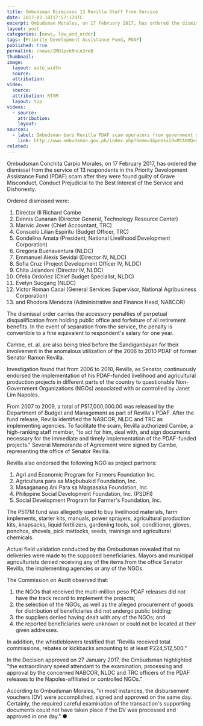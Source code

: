 ```yaml
---
title: Ombudsman Dismisses 13 Revilla Staff From Service
date: 2017-02-18T17:57:17UTC
excerpt: Ombudsman Morales, on 17 February 2017, has ordered the dismissal from the service of 13 respondents in the Priority Development Assistance Fund scam.
layout: post
categories: [news, law_and_order]
tags: [Priority Development Assistance Fund, PDAF]
published: true
permalink: /news/2Md1pvkNnLn3reB
thumbnail:
image:
  layout: auto_width
  source: 
  attribution: 
video:
  source: 
  attribution: RTVM
  layout: top
videos:
  - source: 
    attribution: 
    layout: 
sources:
  - label: Ombudsman bars Revilla PDAF scam operators from government service (Ombudsman)
    link: http://www.ombudsman.gov.ph/index.php?home=1&pressId=MTA0OQ==
related:
---
```


Ombudsman Conchita Carpio Morales, on 17 February 2017, has ordered the dismissal from the service of 13 respondents in the Priority Development Assistance Fund (PDAF) scam after they were found guilty of Grave Misconduct, Conduct Prejudicial to the Best Interest of the Service and Dishonesty.

Ordered dismissed were:

1. Director III Richard Cambe
2. Dennis Cunanan (Director General, Technology Resource Center)
3. Marivic Jover (Chief Accountant, TRC)
4. Consuelo Lilian Espiritu (Budget Officer, TRC)
5. Gondelina Amata (President, National Livelihood Development Corporation)
6. Gregoria Buenaventura (NLDC)
7. Emmanuel Alexis Sevidal (Director IV, NLDC)
8. Sofia Cruz (Project Development Officer IV, NLDC)
9. Chita Jalandoni (Director IV, NLDC)
10. Ofelia Ordoñez (Chief Budget Specialist, NLDC)
11. Evelyn Sucgang (NLDC)
12. Victor Roman Cacal (General Services Supervisor, National Agribusiness Corporation)
13. and Rhodora Mendoza (Administrative and Finance Head, NABCOR)

The dismissal order carries the accessory penalties of perpetual disqualification from holding public office and forfeiture of all retirement benefits. In the event of separation from the service, the penalty is convertible to a fine equivalent to respondent's salary for one year.

Cambe, et. al. are also being tried before the Sandiganbayan for their involvement in the anomalous utilization of the 2006 to 2010 PDAF of former Senator Ramon Revilla.

Investigation found that from 2006 to 2010, Revilla, as Senator, continuously endorsed the implementation of his PDAF-funded livelihood and agricultural production projects in different parts of the country to questionable Non-Government Organizations (NGOs) associated with or controlled by Janet Lim Napoles.

From 2007 to 2009, a total of P517,000,000.00 was released by the Department of Budget and Management as part of Revilla's PDAF. After the fund release, Revilla identified the NABCOR, NLDC and TRC as implementing agencies. To facilitate the scam, Revilla authorized Cambe, a high-ranking staff member, "to act for him, deal with, and sign documents necessary for the immediate and timely implementation of the PDAF-funded projects." Several Memoranda of Agreement were signed by Cambe, representing the office of Senator Revilla.

Revilla also endorsed the following NGO as project partners:

1. Agri and Economic Program for Farmers Foundation Inc.
2. Agricultura para sa Magbubukid Foundation, Inc.
3. Masaganang Ani Para sa Magsasaka Foundation, Inc.
4. Philippine Social Development Foundation, Inc. (PSDFI)
5. Social Development Program for Farmer's Foundation, Inc.

The P517M fund was allegedly used to buy livelihood materials, farm implements, starter kits, manuals, power sprayers, agricultural production kits, knapsacks, liquid fertilizers, gardening tools, soil, conditioner, gloves, ponchos, shovels, pick mattocks, seeds, trainings and agricultural chemicals.

Actual field validation conducted by the Ombudsman revealed that no deliveries were made to the supposed beneficiaries. Mayors and municipal agriculturists denied receiving any of the items from the office Senator Revilla, the implementing agencies or any of the NGOs.

The Commission on Audit observed that:

1. the NGOs that received the multi-million peso PDAF releases did not have the track record to implement the projects;
2. the selection of the NGOs, as well as the alleged procurement of goods for distribution of beneficiaries did not undergo public bidding;
3. the suppliers denied having dealt with any of the NGOs; and
4. the reported beneficiaries were unknown or could not be located at their given addresses.

In addition, the whistleblowers testified that "Revilla received total commissions, rebates or kickbacks amounting to at least P224,512,500."

In the Decision approved on 27 January 2017, the Ombudsman highlighted "the extraordinary speed attendant to the examination, processing and approval by the concerned NABCOR, NLDC and TRC officers of the PDAF releases to the Napoles-affiliated or controlled NGOs."

According to Ombudsman Morales, "in most instances, the disbursement vouchers (DV) were accomplished, signed and approved on the same day. Certainly, the required careful examination of the transaction's supporting documents could not have taken place if the DV was processed and approved in one day."
&#x25cf;
